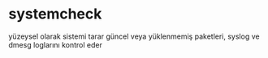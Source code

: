 # systemcheck
yüzeysel olarak sistemi tarar güncel veya yüklenmemiş paketleri, syslog ve dmesg loglarını kontrol eder

